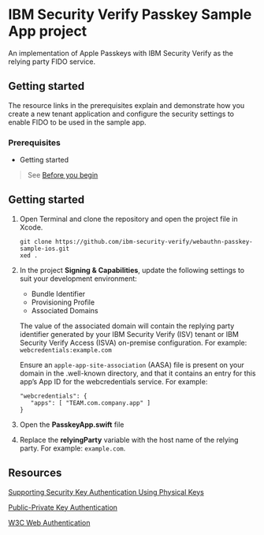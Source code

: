 # IBM Security Verify Passkey Sample App project

An implementation of Apple Passkeys with IBM Security Verify as the relying party FIDO service.

## Getting started

The resource links in the prerequisites explain and demonstrate how you create a new tenant application and configure the security settings to enable FIDO to be used in the sample app.

### Prerequisites

- Getting started

> See [Before you begin](https://github.com/ibm-security-verify/webauthn-relying-party-server-swift/blob/main/README.md)

## Getting started
1. Open Terminal and clone the repository and open the project file in Xcode.
   ```
   git clone https://github.com/ibm-security-verify/webauthn-passkey-sample-ios.git
   xed .
   ```

2. In the project **Signing & Capabilities**, update the following settings to suit your development environment:
   - Bundle Identifier
   - Provisioning Profile
   - Associated Domains
   

   The value of the associated domain will contain the replying party identifier generated by your IBM Security Verify (ISV) tenant or IBM Security Verify Access (ISVA) on-premise configuration.  For example: `webcredentials:example.com`
   
   Ensure an `apple-app-site-association` (AASA) file is present on your domain in the .well-known directory, and that it contains an entry for this app’s App ID for the webcredentials service.  For example:
     ```
     "webcredentials": {
        "apps": [ "TEAM.com.company.app" ]
    }
    ```
3. Open the **PasskeyApp.swift** file
4. Replace the **relyingParty** variable with the host name of the relying party.  For example: `example.com`.


## Resources
[Supporting Security Key Authentication Using Physical Keys](https://developer.apple.com/documentation/authenticationservices/public-private_key_authentication/supporting_security_key_authentication_using_physical_keys)

[Public-Private Key Authentication](
https://developer.apple.com/documentation/authenticationservices/public-private_key_authentication)

[W3C Web Authentication](https://www.w3.org/TR/webauthn-2/)
